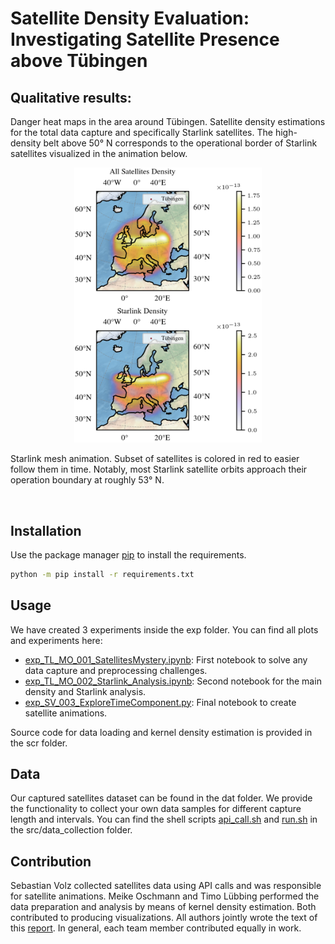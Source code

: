 # Satellite Density Evaluation: Investigating Satellite Presence above Tübingen

## Qualitative results: 
Danger heat maps in the area around Tübingen. Satellite density estimations for the total data capture and specifically Starlink satellites. The high-density belt above 50° N corresponds to the operational border of Starlink satellites visualized in the animation below.
<p align="center"><img src="doc/fig/density_comparison.png", width="300" alt="" /></p>


Starlink mesh animation. Subset of satellites is colored in red to easier follow them in time. Notably, most Starlink satellite orbits approach their operation boundary at roughly 53° N. 
<p align="center"><img src="doc/animation/starlink_5sek_europe.gif", width="400"  alt="" /></p>

## Installation

Use the package manager [pip](https://pip.pypa.io/en/stable/) to install the requirements.

```bash
python -m pip install -r requirements.txt
```

## Usage

We have created 3 experiments inside the exp folder. You can find all plots and experiments here:
 - [exp_TL_MO_001_SatellitesMystery.ipynb](exp/exp_TL_MO_001_SatellitesMystery.ipynb): First notebook to solve any data capture and preprocessing challenges.
 - [exp_TL_MO_002_Starlink_Analysis.ipynb](exp/exp_TL_MO_002_Starlink_Analysis.ipynb): Second notebook for the main density and Starlink analysis.
 - [exp_SV_003_ExploreTimeComponent.py](exp/exp_SV_003_ExploreTimeComponent.py): Final notebook to create satellite animations.

Source code for data loading and kernel density estimation is provided in the scr folder. 

## Data
Our captured satellites dataset can be found in the dat folder. We provide the functionality to collect your own data samples for different capture length and intervals. You can find the shell scripts [api_call.sh](src/data_collection/api_call.sh) and [run.sh](src/data_collection/run.sh) in the src/data_collection folder.

## Contribution
Sebastian Volz collected satellites data using API calls and was responsible for satellite animations. Meike Oschmann and Timo Lübbing performed the data preparation and analysis by means of kernel density estimation. Both contributed to producing visualizations. All authors jointly wrote the text of this [report](doc/report.pdf). In general, each team member contributed equally in work. 
